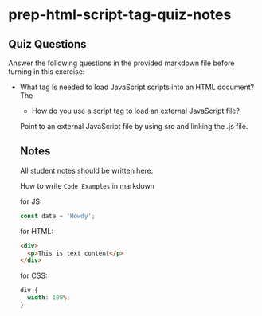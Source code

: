 # prep-html-script-tag-quiz-notes

## Quiz Questions

Answer the following questions in the provided markdown file before turning in this exercise:

- What tag is needed to load JavaScript scripts into an HTML document?
The <script> tag is used to embed a client-side script (JavaScript).

- How do you use a script tag to write JavaScript directly in the HTML document?

You use <script> Javascript code here </script>

- How do you use a script tag to load an external JavaScript file?

Point to an external JavaScript file by using src and linking the .js file.

<script src="myscripts.js"></script>


## Notes

All student notes should be written here.

How to write `Code Examples` in markdown

for JS:

```javascript
const data = 'Howdy';
```

for HTML:

```html
<div>
  <p>This is text content</p>
</div>
```

for CSS:

```css
div {
  width: 100%;
}
```
